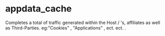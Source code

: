 # appdata_cache
Completes a total of traffic generated within the Host / 's, affiliates as well as Third-Parties. eg:"Cookies" , "Applications" , ect. ect. .

